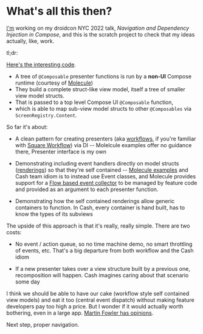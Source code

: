 # What's all this then?

[I'm](https://nyc.droidcon.com/ray-ryan/) working on my droidcon NYC 2022 talk, _Navigation and Dependency Injection in Compose_, and this is the scratch project to check that my ideas actually, like, work.

tl;dr:

[Here's the interesting code](../../tree/main/app/src/main/java/rjrjr/com/ttt).

* A tree of `@Composable` presenter functions is run by a **non-UI** Compose runtime (courtesy of [Molecule](https://github.com/cashapp/molecule))
* They build a complete struct-like view model, itself a tree of smaller view model structs. 
* That is passed to a top level Compose UI  `@Composable` function, 
* which is able to map sub-view model structs to other `@Composables` via `ScreenRegistry.Content`.

So far it's about:

- A clean pattern for creating presenters (aka [workflows](https://square.github.io/workflow/glossary/#workflow-instance), if you're familiar with [Square Workflow](https://square.github.io/workflow/)) via DI -- Molelcule examples offer no guidance there, Presenter interface is my own

- Demonstrating including event handlers directly on model structs ([renderings](https://square.github.io/workflow/glossary/#rendering)) so that they're self contained -- [Molecule examples](https://github.com/cashapp/molecule/blob/0.4.0/sample/src/main/java/com/example/molecule/CounterActivity.kt#L41) and Cash team idiom is to instead use Event classes, and Molecule provides support for a [Flow based event collector](https://github.com/cashapp/molecule/blob/0.4.0/sample/src/main/java/com/example/molecule/view.kt#L22) to be managed by feature code and provided as an argument to each presenter function.

- Demonstrating how the self contained renderings allow generic containers to function. In Cash, every container is hand built, has to know the types of its subviews

The upside of this approach is that it's really, really simple. There are two costs:

- No event / action queue, so no time machine demo, no smart throttling of events, etc. That's a big departure from both workflow and the Cash idiom

- If a new presenter takes over a view structure built by a previous one, recomposition will happen. Cash imagines caring about that scenario some day

I think we should be able to have our cake (workflow style self contained view models) and eat it too (central event dispatch) without making feature developers pay too high a price. But I wonder if it would actually worth bothering, even in a large app. [Martin Fowler has opinions](https://martinfowler.com/eaaDev/EventSourcing.html#:~:text=Event%20Sourcing.-,When%20to%20Use%20It,-Packaging%20up%20every).

Next step, proper navigation.

